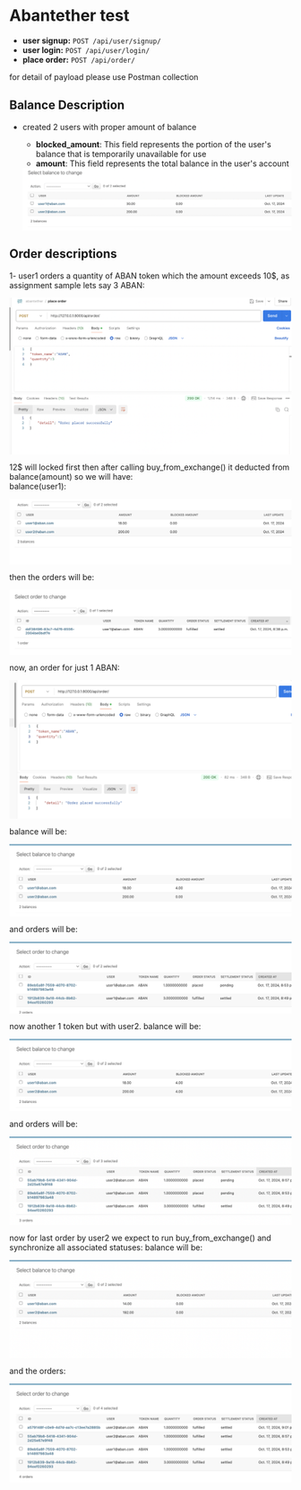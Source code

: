 # Abantether test
- **user signup:** `POST /api/user/signup/`
- **user login:** `POST /api/user/login/`
- **place order:** `POST /api/order/`

for detail of payload please use Postman collection


## Balance Description
- created 2 users with proper amount of balance 
  - **blocked_amount**: This field represents the portion of the user's balance that is temporarily unavailable for use 
  - **amount**: This field represents the total balance in the user's account
  

  <div style="display: grid; justify-content: space-around;">
  <img src="image/balance.png" alt="Anomaly" >
</div>

## Order descriptions

1- user1 orders a quantity of ABAN token which the amount exceeds 10$, as assignment sample lets say 3 ABAN:

 <div style="display: grid; justify-content: space-around;">
  <img src="image/3token.png" alt="Anomaly" >
</div>

12$ will locked first then after calling buy_from_exchange() it deducted from balance(amount) so we will have:\
balance(user1):

<div style="display: grid; justify-content: space-around;">
  <img src="image/balance1.png" alt="Anomaly" >
</div>

then the orders will be:

<div style="display: grid; justify-content: space-around;">
  <img src="image/order1.png" alt="Anomaly" >
</div>

now, an order for just 1 ABAN:

<div style="display: grid; justify-content: space-around;">
  <img src="image/order1token.png" alt="Anomaly" >
</div>

balance will be:

<div style="display: grid; justify-content: space-around;">
  <img src="image/balanceafter1.png" alt="Anomaly" >
</div>

and orders will be:

<div style="display: grid; justify-content: space-around;">
  <img src="image/orderafter1.png" alt="Anomaly" >
</div>

now another 1 token but with user2.
balance will be:

<div style="display: grid; justify-content: space-around;">
  <img src="image/balanceafter2.png" alt="Anomaly" >
</div>

and orders will be:

<div style="display: grid; justify-content: space-around;">
  <img src="image/ordersafter2.png" alt="Anomaly" >
</div>

now for last order by user2 we expect to run buy_from_exchange() and synchronize all associated statuses:
balance will be:

<div style="display: grid; justify-content: space-around;">
  <img src="image/lastbalance.png" alt="Anomaly" >
</div>

and the orders:

<div style="display: grid; justify-content: space-around;">
  <img src="image/lastorder.png" alt="Anomaly" >
</div>